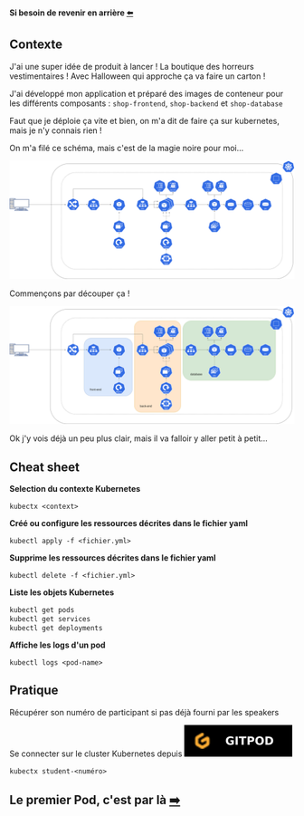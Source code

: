 **Si besoin de revenir en arrière [⬅️](../README.md)**

## Contexte

J'ai une super idée de produit à lancer ! La boutique des horreurs vestimentaires ! Avec Halloween qui approche ça va faire un carton !  

J'ai développé mon application et préparé des images de conteneur pour les différents composants : `shop-frontend`, `shop-backend` et `shop-database`

Faut que je déploie ça vite et bien, on m'a dit de faire ça sur kubernetes, mais je n'y connais rien !

On m'a filé ce schéma, mais c'est de la magie noire pour moi...

![Schéma de l'architecture de l'application](../assets/schema-kube-codelab-base.png)

Commençons par découper ça !

![Schéma de l'architecture de l'application](../assets/schema-kube-codelab-base-details.png)

Ok j'y vois déjà un peu plus clair, mais il va falloir y aller petit à petit...

## Cheat sheet

**Selection du contexte Kubernetes**
```shell 
kubectx <context>
```

**Créé ou configure les ressources décrites dans le fichier yaml**
```shell
kubectl apply -f <fichier.yml>
```

**Supprime les ressources décrites dans le fichier yaml**
```shell
kubectl delete -f <fichier.yml>
```

**Liste les objets Kubernetes**
```shell
kubectl get pods
kubectl get services
kubectl get deployments
```

**Affiche les logs d'un pod**
```shell
kubectl logs <pod-name>
```

## Pratique

Récupérer son numéro de participant si pas déjà fourni par les speakers

Se connecter sur le cluster Kubernetes depuis [![Environnement Gitpod](../assets/gitpod.svg)](https://gitpod.io/?autostart=true#https://gitlab.com/codelab-kubernetes/workshop)  

```shell
kubectx student-<numéro>
```

## Le premier Pod, c'est par là [➡️](../01-backend-pod/README.md)
